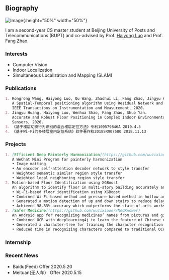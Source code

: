 ## Biography
![Image](https://tva1.sinaimg.cn/small/007S8ZIlly1gfhhs7jto9j30aa0bndgn.jpg){:height="50%" width="50%"}

I am a second-year CS master student at Beijing University of Posts and Telecommunications (BUPT) and co-advised by Prof. [Haiyong Luo](http://people.ucas.ac.cn/~luohaiyong) and Prof. Fang Zhao.


### Interests

- Computer Vision
- Indoor Localization
- Simultaneous Localization and Mapping (SLAM)


### Publications
```markdown
1. Rongrong Wang, Haiyong Luo, Qu Wang, Zhaohui Li, Fang Zhao, Jingyu Huang. 
   A Spatial-Temporal positioning algorithm Using Residual Network and LSTM. 
   IEEE Transactions on Instrumentation and Measurement, 2020.
2. Jingyu Huang, Haiyong Luo, Wenhua Shao, Fang Zhao, Shuo Yan. 
   Accurate and Robust Floor Positioning in Complex Indoor Environments. 
   Sensors, 2020.
3. 《基于楼层切换行为识别的混合楼层定位方法》专利109579846A 2019.4.5
4. 《基于Wi-Fi的多楼层室内定位系统》软件著作权2018SR907580 2018.11.13
```


### Projects
```markdown
1. [Efficient Deep Painterly Harmonization](https://github.com/wuzixiaoer/MuseBrush)          2019                    
   A WeChat Mini Program for painterly harmonization                                                               
   • Image matting
   • An encoder self-attention decoder network to style transfer
   • Weighted semantic similar region style transfer
   • Weighted local neighboring region style transfer
2. Motion-based Floor Identification using XGBoost                                            2018
   An algorithm to identify floor in multi-story building accurately and quickly            
   • Wi-Fi-based floor identification using XGBoost
   • Combined Wi-Fi-based method and pressure-based method in hollow areas
   • Generated a motion detection of up and down stairs to reduce delay of identification
   • Achieved 98.83% accuracy which outperforms the state-of-arts works.
3. [Safer Medicine](https://github.com/wuzixiaoer/MedKnower)                                  2016                                                     
   An Android app for recognizing medicines’ names from pictures and giving safety reminders
   • Combined OCR with deeplearning4j to learn the feature of Chinese characters
   • Generated a character-tree for training the character recognition model
   • Reduced time in recognizing characters compared to traditional OCR
 ```
 
### Internship


### Recent News
- Baidu(Feed) Offer 2020.5.20
- Meituan(无人车） Offer 2020.5.15

